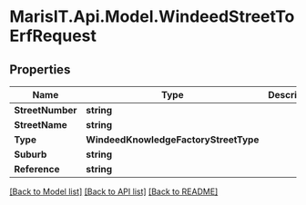 
# MarisIT.Api.Model.WindeedStreetToErfRequest

## Properties

Name | Type | Description | Notes
------------ | ------------- | ------------- | -------------
**StreetNumber** | **string** |  | [optional] 
**StreetName** | **string** |  | 
**Type** | **WindeedKnowledgeFactoryStreetType** |  | 
**Suburb** | **string** |  | [optional] 
**Reference** | **string** |  | [optional] 

[[Back to Model list]](../README.md#documentation-for-models)
[[Back to API list]](../README.md#documentation-for-api-endpoints)
[[Back to README]](../README.md)

